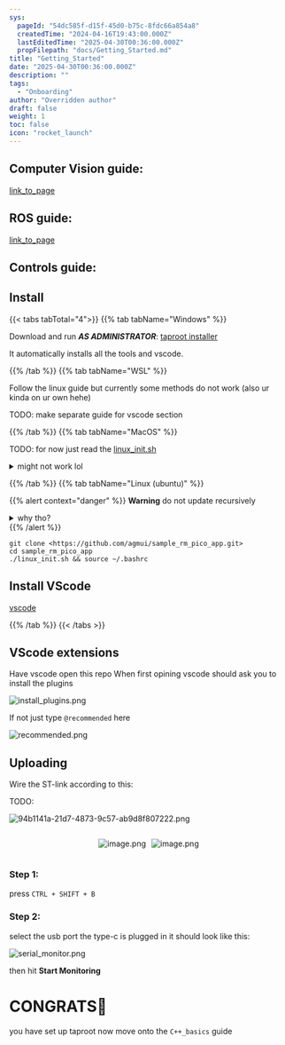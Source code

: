 ```yaml
---
sys:
  pageId: "54dc585f-d15f-45d0-b75c-8fdc66a854a8"
  createdTime: "2024-04-16T19:43:00.000Z"
  lastEditedTime: "2025-04-30T00:36:00.000Z"
  propFilepath: "docs/Getting_Started.md"
title: "Getting_Started"
date: "2025-04-30T00:36:00.000Z"
description: ""
tags:
  - "Onboarding"
author: "Overridden author"
draft: false
weight: 1
toc: false
icon: "rocket_launch"
---
```


## Computer Vision guide:

[link_to_page](86d45bc0-388b-4d26-8848-44f255f73d0e)

## ROS guide:

[link_to_page](3c76c1de-ec8f-46d6-8b0a-294005edc2d5)

## Controls guide:

## Install

{{< tabs tabTotal="4">}}
{{% tab tabName="Windows" %}}

Download and run _**AS ADMINISTRATOR**_: [taproot installer](https://github.com/Thornbots/TeachingFreshies/releases/tag/1.0)

It automatically installs all the tools and vscode.

{{% /tab %}}
{{% tab tabName="WSL" %}}

Follow the linux guide but currently some methods do not work (also ur kinda on ur own hehe)

TODO: make separate guide for vscode section

{{% /tab %}}
{{% tab tabName="MacOS" %}}

TODO: for now just read the [linux_init.sh](https://github.com/agmui/sample_rm_pico_app/blob/main/linux_init.sh)

<details>
<summary>might not work lol</summary>

`brew install libusb pkg-config`

Next install: [vscode](https://code.visualstudio.com/Download)

</details>

{{% /tab %}}
{{% tab tabName="Linux (ubuntu)" %}}

{{% alert context="danger" %}}
**Warning** do not update recursively
<details>
<summary>why tho?</summary>
There are some submodules that may go on for a while (like tinyusb) and I highly
recommend you don't need to get them.
If you want to see what submodules I update just look in `linux_init.sh`
</details>
{{% /alert %}}

```shell
git clone <https://github.com/agmui/sample_rm_pico_app.git>
cd sample_rm_pico_app
./linux_init.sh && source ~/.bashrc
```

## Install VScode

[vscode](https://code.visualstudio.com/Download)

{{% /tab %}}
{{< /tabs >}}

## VScode extensions

Have vscode open this repo
When first opining vscode should ask you to install the plugins

![install_plugins.png](https://prod-files-secure.s3.us-west-2.amazonaws.com/d518164a-d88e-44d1-a4ee-3adb3bd8bce0/89bd30f0-1825-4e77-867b-0a41ce370880/install_plugins.png?X-Amz-Algorithm=AWS4-HMAC-SHA256&X-Amz-Content-Sha256=UNSIGNED-PAYLOAD&X-Amz-Credential=ASIAZI2LB466WRZD4GBZ%2F20250603%2Fus-west-2%2Fs3%2Faws4_request&X-Amz-Date=20250603T170858Z&X-Amz-Expires=3600&X-Amz-Security-Token=IQoJb3JpZ2luX2VjEEEaCXVzLXdlc3QtMiJGMEQCIBgzdYPXjYKnfUz6qMApgqHLC9rFOHFI8fRZS4ROJmusAiBUEYxSfa0pbgvIA5fR0gxOiYEFSuElw%2BsaqJd8N337uir%2FAwgaEAAaDDYzNzQyMzE4MzgwNSIMkDRUolJoSUYXnRW3KtwDhlcY9P8tJhDedTkMms5kLPX3XO0lqICiRnwu6lBzD6vjnocdyRLRdTSI5p7VF7Urzg4QKHQ0Y1jD3b2mHxn%2FD1iSISDclJgObuz7wVBWrLL7vd7a1%2FtM26BJmXqPOkM7t6JuSSZWtsCjxuN%2FEnklNQyEoXGbEZnlQXMtQ1QousM%2Fv4Z9S3Lo6y8aQU%2F5z38uwGafeZ6M0pidMnpOnC15PDCANwzIYzZ1HdgzxGNmtMX4X%2FvnYbxkUub%2F2dUEGFtU6PokV6qLyLaM1RClyi%2Fik6tcgwTW0qQ%2BopN9lFcdKswWNce60I2eJpsTj%2FKzMDzlc0Xon75jrTzlaaHkx1FVrT3n09jS5duyQZqFTMQQhg8GE22qlUF73D%2BcrfypKasyVfjBjroOSN6vzEIXVoXNSvy9ERMTasL0JAZ6u5nTaXM9k31UocwO5cCLeCO3GkoM8EOc8qBgTs7nQcgJEwhMKzVXkiNdbY2fMBsYEGHKrokiXTN7azJQgtuzlLj%2FKHFZluwF5uEtG6s1vnDcz84b1zUVRCQN4hNEB%2BMBb3Uh1UccvgtCMNyKwaqkZ1xxPTZlT4Iq%2FCTauwslv9wBc3%2F6Y3gVrTBFDaClNUHXiLb8C8tO9VbeSnB53oqHC7gwktL8wQY6pgGafvHQMdWC3QnM6ja%2FUob5g4eRmZlL6bFZNgW5LktIeLx917aegoToYsMkGkXJ09HDHYkfDamU8pPS7PE4d%2FygW%2BtaSAH5dHhiHotznCum5hk3NXStl7LnrzxLtZeIeY8AJsu8HlYKHt9jBFGnI5oEDKJnmDKBclmvIsGZpGp7DGLaC1%2BYYYz%2F6QmoLQtdphdNYCO49%2BzyUO0dQC4jcTPFJStW5cbn&X-Amz-Signature=4b1e9394e808ae502946025d6df0bfa44f79b13b30ccf3d73a6fa5a6d3c3f4f1&X-Amz-SignedHeaders=host&x-id=GetObject)

If not just type `@recommended` here  

![recommended.png](https://prod-files-secure.s3.us-west-2.amazonaws.com/d518164a-d88e-44d1-a4ee-3adb3bd8bce0/61e661e9-5d85-4dfc-be0d-8d2097a5e793/recommended.png?X-Amz-Algorithm=AWS4-HMAC-SHA256&X-Amz-Content-Sha256=UNSIGNED-PAYLOAD&X-Amz-Credential=ASIAZI2LB466WRZD4GBZ%2F20250603%2Fus-west-2%2Fs3%2Faws4_request&X-Amz-Date=20250603T170858Z&X-Amz-Expires=3600&X-Amz-Security-Token=IQoJb3JpZ2luX2VjEEEaCXVzLXdlc3QtMiJGMEQCIBgzdYPXjYKnfUz6qMApgqHLC9rFOHFI8fRZS4ROJmusAiBUEYxSfa0pbgvIA5fR0gxOiYEFSuElw%2BsaqJd8N337uir%2FAwgaEAAaDDYzNzQyMzE4MzgwNSIMkDRUolJoSUYXnRW3KtwDhlcY9P8tJhDedTkMms5kLPX3XO0lqICiRnwu6lBzD6vjnocdyRLRdTSI5p7VF7Urzg4QKHQ0Y1jD3b2mHxn%2FD1iSISDclJgObuz7wVBWrLL7vd7a1%2FtM26BJmXqPOkM7t6JuSSZWtsCjxuN%2FEnklNQyEoXGbEZnlQXMtQ1QousM%2Fv4Z9S3Lo6y8aQU%2F5z38uwGafeZ6M0pidMnpOnC15PDCANwzIYzZ1HdgzxGNmtMX4X%2FvnYbxkUub%2F2dUEGFtU6PokV6qLyLaM1RClyi%2Fik6tcgwTW0qQ%2BopN9lFcdKswWNce60I2eJpsTj%2FKzMDzlc0Xon75jrTzlaaHkx1FVrT3n09jS5duyQZqFTMQQhg8GE22qlUF73D%2BcrfypKasyVfjBjroOSN6vzEIXVoXNSvy9ERMTasL0JAZ6u5nTaXM9k31UocwO5cCLeCO3GkoM8EOc8qBgTs7nQcgJEwhMKzVXkiNdbY2fMBsYEGHKrokiXTN7azJQgtuzlLj%2FKHFZluwF5uEtG6s1vnDcz84b1zUVRCQN4hNEB%2BMBb3Uh1UccvgtCMNyKwaqkZ1xxPTZlT4Iq%2FCTauwslv9wBc3%2F6Y3gVrTBFDaClNUHXiLb8C8tO9VbeSnB53oqHC7gwktL8wQY6pgGafvHQMdWC3QnM6ja%2FUob5g4eRmZlL6bFZNgW5LktIeLx917aegoToYsMkGkXJ09HDHYkfDamU8pPS7PE4d%2FygW%2BtaSAH5dHhiHotznCum5hk3NXStl7LnrzxLtZeIeY8AJsu8HlYKHt9jBFGnI5oEDKJnmDKBclmvIsGZpGp7DGLaC1%2BYYYz%2F6QmoLQtdphdNYCO49%2BzyUO0dQC4jcTPFJStW5cbn&X-Amz-Signature=82a8a2dbe064c53b84d93be2801b815a2097167c507115a587d846d6a5e2580a&X-Amz-SignedHeaders=host&x-id=GetObject)

## Uploading

Wire the ST-link according to this:

TODO:

![94b1141a-21d7-4873-9c57-ab9d8f807222.png](https://prod-files-secure.s3.us-west-2.amazonaws.com/d518164a-d88e-44d1-a4ee-3adb3bd8bce0/e5fad17d-ab82-4300-9f4c-505ab4b1202c/94b1141a-21d7-4873-9c57-ab9d8f807222.png?X-Amz-Algorithm=AWS4-HMAC-SHA256&X-Amz-Content-Sha256=UNSIGNED-PAYLOAD&X-Amz-Credential=ASIAZI2LB466WRZD4GBZ%2F20250603%2Fus-west-2%2Fs3%2Faws4_request&X-Amz-Date=20250603T170858Z&X-Amz-Expires=3600&X-Amz-Security-Token=IQoJb3JpZ2luX2VjEEEaCXVzLXdlc3QtMiJGMEQCIBgzdYPXjYKnfUz6qMApgqHLC9rFOHFI8fRZS4ROJmusAiBUEYxSfa0pbgvIA5fR0gxOiYEFSuElw%2BsaqJd8N337uir%2FAwgaEAAaDDYzNzQyMzE4MzgwNSIMkDRUolJoSUYXnRW3KtwDhlcY9P8tJhDedTkMms5kLPX3XO0lqICiRnwu6lBzD6vjnocdyRLRdTSI5p7VF7Urzg4QKHQ0Y1jD3b2mHxn%2FD1iSISDclJgObuz7wVBWrLL7vd7a1%2FtM26BJmXqPOkM7t6JuSSZWtsCjxuN%2FEnklNQyEoXGbEZnlQXMtQ1QousM%2Fv4Z9S3Lo6y8aQU%2F5z38uwGafeZ6M0pidMnpOnC15PDCANwzIYzZ1HdgzxGNmtMX4X%2FvnYbxkUub%2F2dUEGFtU6PokV6qLyLaM1RClyi%2Fik6tcgwTW0qQ%2BopN9lFcdKswWNce60I2eJpsTj%2FKzMDzlc0Xon75jrTzlaaHkx1FVrT3n09jS5duyQZqFTMQQhg8GE22qlUF73D%2BcrfypKasyVfjBjroOSN6vzEIXVoXNSvy9ERMTasL0JAZ6u5nTaXM9k31UocwO5cCLeCO3GkoM8EOc8qBgTs7nQcgJEwhMKzVXkiNdbY2fMBsYEGHKrokiXTN7azJQgtuzlLj%2FKHFZluwF5uEtG6s1vnDcz84b1zUVRCQN4hNEB%2BMBb3Uh1UccvgtCMNyKwaqkZ1xxPTZlT4Iq%2FCTauwslv9wBc3%2F6Y3gVrTBFDaClNUHXiLb8C8tO9VbeSnB53oqHC7gwktL8wQY6pgGafvHQMdWC3QnM6ja%2FUob5g4eRmZlL6bFZNgW5LktIeLx917aegoToYsMkGkXJ09HDHYkfDamU8pPS7PE4d%2FygW%2BtaSAH5dHhiHotznCum5hk3NXStl7LnrzxLtZeIeY8AJsu8HlYKHt9jBFGnI5oEDKJnmDKBclmvIsGZpGp7DGLaC1%2BYYYz%2F6QmoLQtdphdNYCO49%2BzyUO0dQC4jcTPFJStW5cbn&X-Amz-Signature=961281b47483253bf61ca533a4902b03cda12ba12101dfe9dc55051e094feaa7&X-Amz-SignedHeaders=host&x-id=GetObject)

<div style="display: flex;flex-direction: row; column-gap:10px; max-width: 630px;justify-content: center;">
<div>

![image.png](https://prod-files-secure.s3.us-west-2.amazonaws.com/d518164a-d88e-44d1-a4ee-3adb3bd8bce0/210ecb78-1116-4d7b-b9b7-2292f66fa2c2/image.png?X-Amz-Algorithm=AWS4-HMAC-SHA256&X-Amz-Content-Sha256=UNSIGNED-PAYLOAD&X-Amz-Credential=ASIAZI2LB4667VNIFAI5%2F20250603%2Fus-west-2%2Fs3%2Faws4_request&X-Amz-Date=20250603T170903Z&X-Amz-Expires=3600&X-Amz-Security-Token=IQoJb3JpZ2luX2VjEEEaCXVzLXdlc3QtMiJHMEUCIEJSm5dcKXcjfq5s1FXMmPyuosQYxGiEyewoxz8YDHBJAiEAuYfZo1LY5yECtIsXqGPKqd2OGhBK0i76414MCc85hQ4q%2FwMIGhAAGgw2Mzc0MjMxODM4MDUiDEDWAuZxoTi4VyBctSrcA%2F78EwI30OiPDuExTgXKUQjh1ZDJfAHU5qsoE7YxFGTUXtZtY7d%2FB%2BrJdzQeuishHOyt9oX2Sn3G6vNpVLQRutbiqn8nrI2wtpE3jv7XoHhuvksf5FY4Fv7OZG4ZU2c9KPXBfRMF3NCoFhEx%2F5rYJN0VS1CkjIN6hLT475iMSmF%2BBxXshNVkefvq6sLs4BG2oArN5N%2FrKoaluuNqRKw6P01rmrOCihBFyE4EeeeS%2BSCyR2a%2FE9YksNUfoo8DXUX%2FBixi8PjG2ji9OqL%2FiuzkFJwYzVYhYjgrsroovo41u1Bx6lSDMiZy8E9st%2BT0Hzpzd4%2BBSE1ye21teORftqJwx1WkHtJuYHB3mH9ouFCShnjFw0900yXMP7Q2UKWqt0xdzZXxuL4iQRROH3yMK6W7eCVqew2ImAnW5Mot4Vd%2BN81oN4kUoe0KXjl%2FFu3pozHK2Q%2FSkEnTTMHtAockAGo0LheWo27cO2n37bHus7e3OfnBWpWckb%2FSAQ0WkDzMFXbzdtnBSCbqw3kfA9oCsbhhFRPTBtAgRHoB4DLM%2FLtya83Q7PZ6UlaB37%2FheWyVTMjSKxIeUfGA1Adw7sgCTQHJIFsyuHlw%2BZgOp4FGqr0OWlzMtCNyYEEnNWvXsoHYMPTS%2FMEGOqUBe3FhTK4fZYQN4UYXchTTXKZVI3X1JLfTQbrjRNhh4FPePoMZ9zkthXhOAEyWugu7VP5c15XU3h1aL9aYvMNqCMP%2BAXomFEROKyUqBNox3gUuJmC%2FHI16EpwFSif%2B948Jujxh9m4T7CpHNv36tPxy0pVBXp%2BgfN1yBtnf6kU0IdhL5vPSYpN20lntjidtqAAgrH1s75uBdwj1UR%2Brq%2Bex3Qbr2uwe&X-Amz-Signature=c48294eee5beb77ee7473cb8242cc97993e8a57d5526f03b1e4eb91073101154&X-Amz-SignedHeaders=host&x-id=GetObject)

</div>
<div>

![image.png](https://prod-files-secure.s3.us-west-2.amazonaws.com/d518164a-d88e-44d1-a4ee-3adb3bd8bce0/33a0fd0f-8ca6-4a86-8e09-26e95ded1fff/image.png?X-Amz-Algorithm=AWS4-HMAC-SHA256&X-Amz-Content-Sha256=UNSIGNED-PAYLOAD&X-Amz-Credential=ASIAZI2LB466XCA3B3C3%2F20250603%2Fus-west-2%2Fs3%2Faws4_request&X-Amz-Date=20250603T170904Z&X-Amz-Expires=3600&X-Amz-Security-Token=IQoJb3JpZ2luX2VjEEEaCXVzLXdlc3QtMiJHMEUCIAE17EW7bJ8jXBqb3iScAWeBIkP54nqGWJwEZL8JaJtwAiEA6GxljJKjhiCG72SK%2BJ81QWl8edpj1toqj%2FBo3GgXA1wq%2FwMIGhAAGgw2Mzc0MjMxODM4MDUiDK2dc0QWzA4rf1%2FUVyrcAxbTMKyty0fwUhyQ8zo15Ab5Gmb7UbDNhBcKJjSMm2Ant3rWc2p2C5%2F06se6gZfvU8bbaQ6w3QPn%2F3IaLSHIMKemxLIERbiSv9Ct3GoayDJlj6NUdpZkBau3ZB2AnOD6K14kPp8FYpPBvSpkJxa6yY%2FVxkehEUGW0vfzfT5ptIDU%2FmxTxXh%2Btb4XpRw%2FvIW%2BXrFXXgxlXLTNmCyAT3rRgMAclTLU5dlFjRA%2FNuLRR%2B2w0sYQwi%2FO8wgkLwqZhjEKvIOOHJVNtFq1mxCSu%2FUi8KMzZXULyTSvAL1KLBGSGA3A9%2BIxg5efeLL1ZRSbr5i6cbR3AfRUUjm%2F9RVS%2FeBn2%2BdXRrKYwdIKzHCBbWqjjy1HbBYQe43nbdhKTIReAyVcNuRjiTmw%2BEAmFmOWvSh0trckLoiPS4ZhmIapU1MYA9mKkwu7Qq1tgotP3E8lHgdlqsR0ji2bWD%2Fhw9qyZ%2Fq7Boe5snf7BNdP47hQVAQ4RklbalvFB4kttNDJniKq9DeQAleydcYEEqxSs8f3xa2Z5j7G568EA47XyLOEy%2BRvQS7vd2T%2BCMmchMmk%2FsLA7J66pxRGmEveS6fSMilKJECF9U28v%2FVKlPWTPL9FuESQCBjOBugUMMpsLIVSNHIrMLTS%2FMEGOqUBweecRxzv2X%2BodzVJfjDb7ix3G5CKEw%2Fubgk4i%2BSmI5UOihXAOiBWC1ugzl%2Fez5dWAc9oV4wmoLRT1x5hqjMW0E8MgduPZ9iewl2yfyehz6802aQnTUiSePO65I2geGs8bT9qr9VK63ZUZqP8%2BU2AZP%2B1fEsO%2BruKh5my%2BgnQqkNhYjTlFRaEMq7YA5c8vBa%2BjXFFtYughWmc0vKbW6eT4YMMSBXc&X-Amz-Signature=037a40c3529200874840bfd0700d0cd3db6744f367f30a27912fb0664179d3ec&X-Amz-SignedHeaders=host&x-id=GetObject)

</div>
</div>

### Step 1:

press `CTRL + SHIFT + B`

### Step 2:

select the usb port the type-c is plugged in it should look like this:

![serial_monitor.png](https://prod-files-secure.s3.us-west-2.amazonaws.com/d518164a-d88e-44d1-a4ee-3adb3bd8bce0/f03f4774-05d4-4393-b6a0-d5efb6d315ab/serial_monitor.png?X-Amz-Algorithm=AWS4-HMAC-SHA256&X-Amz-Content-Sha256=UNSIGNED-PAYLOAD&X-Amz-Credential=ASIAZI2LB466WRZD4GBZ%2F20250603%2Fus-west-2%2Fs3%2Faws4_request&X-Amz-Date=20250603T170858Z&X-Amz-Expires=3600&X-Amz-Security-Token=IQoJb3JpZ2luX2VjEEEaCXVzLXdlc3QtMiJGMEQCIBgzdYPXjYKnfUz6qMApgqHLC9rFOHFI8fRZS4ROJmusAiBUEYxSfa0pbgvIA5fR0gxOiYEFSuElw%2BsaqJd8N337uir%2FAwgaEAAaDDYzNzQyMzE4MzgwNSIMkDRUolJoSUYXnRW3KtwDhlcY9P8tJhDedTkMms5kLPX3XO0lqICiRnwu6lBzD6vjnocdyRLRdTSI5p7VF7Urzg4QKHQ0Y1jD3b2mHxn%2FD1iSISDclJgObuz7wVBWrLL7vd7a1%2FtM26BJmXqPOkM7t6JuSSZWtsCjxuN%2FEnklNQyEoXGbEZnlQXMtQ1QousM%2Fv4Z9S3Lo6y8aQU%2F5z38uwGafeZ6M0pidMnpOnC15PDCANwzIYzZ1HdgzxGNmtMX4X%2FvnYbxkUub%2F2dUEGFtU6PokV6qLyLaM1RClyi%2Fik6tcgwTW0qQ%2BopN9lFcdKswWNce60I2eJpsTj%2FKzMDzlc0Xon75jrTzlaaHkx1FVrT3n09jS5duyQZqFTMQQhg8GE22qlUF73D%2BcrfypKasyVfjBjroOSN6vzEIXVoXNSvy9ERMTasL0JAZ6u5nTaXM9k31UocwO5cCLeCO3GkoM8EOc8qBgTs7nQcgJEwhMKzVXkiNdbY2fMBsYEGHKrokiXTN7azJQgtuzlLj%2FKHFZluwF5uEtG6s1vnDcz84b1zUVRCQN4hNEB%2BMBb3Uh1UccvgtCMNyKwaqkZ1xxPTZlT4Iq%2FCTauwslv9wBc3%2F6Y3gVrTBFDaClNUHXiLb8C8tO9VbeSnB53oqHC7gwktL8wQY6pgGafvHQMdWC3QnM6ja%2FUob5g4eRmZlL6bFZNgW5LktIeLx917aegoToYsMkGkXJ09HDHYkfDamU8pPS7PE4d%2FygW%2BtaSAH5dHhiHotznCum5hk3NXStl7LnrzxLtZeIeY8AJsu8HlYKHt9jBFGnI5oEDKJnmDKBclmvIsGZpGp7DGLaC1%2BYYYz%2F6QmoLQtdphdNYCO49%2BzyUO0dQC4jcTPFJStW5cbn&X-Amz-Signature=07a3364d3932c2c08a0b59ad3c9288695172e727ac75859f3d4bfdc8305506f2&X-Amz-SignedHeaders=host&x-id=GetObject)

then hit **Start Monitoring**

# CONGRATS🎉

you have set up taproot now move onto the `C++_basics` guide
